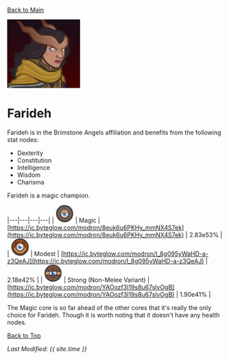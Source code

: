 [Back to Main](index.md)

![Farideh Portrait](images/portraits/farideh.png)

# Farideh

Farideh is in the Brimstone Angels affiliation and benefits from the following stat nodes:

* Dexterity
* Constitution
* Intelligence
* Wisdom
* Charisma

Farideh is a magic champion.

|---|---|---|---|
| ![Magic Core](images/core_4_magic.png) | Magic | [https://ic.byteglow.com/modron/8euk6u6PKHy_mmNX4S7ek](https://ic.byteglow.com/modron/8euk6u6PKHy_mmNX4S7ek) | 2.83e53% |
| ![Modest Core](images/core_1_modest.png) | Modest | [https://ic.byteglow.com/modron/I_8g095yWaHD-a-z3QeAJ](https://ic.byteglow.com/modron/I_8g095yWaHD-a-z3QeAJ) | 2.18e42% |
| ![Strong Core](images/core_2_strong.png) | Strong (Non-Melee Variant) | [https://ic.byteglow.com/modron/YAOozf3I19s8u67slvOgB](https://ic.byteglow.com/modron/YAOozf3I19s8u67slvOgB) | 1.90e41% |

The Magic core is so far ahead of the other cores that it's really the only choice for Farideh. Though it is worth noting that it doesn't have any health nodes.

[Back to Top](#top)

*Last Modified: {{ site.time }}*